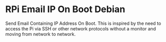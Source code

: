 # RPi Email IP On Boot Debian

Send Email Containing IP Address On Boot. This is inspired by the need to access the Pi via SSH or other network protocols without a monitor and moving from network to network. 


